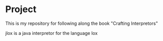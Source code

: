 # Project

This is my repository for following along the book "Crafting Interpretors"

jlox is a java interpretor for the language lox
